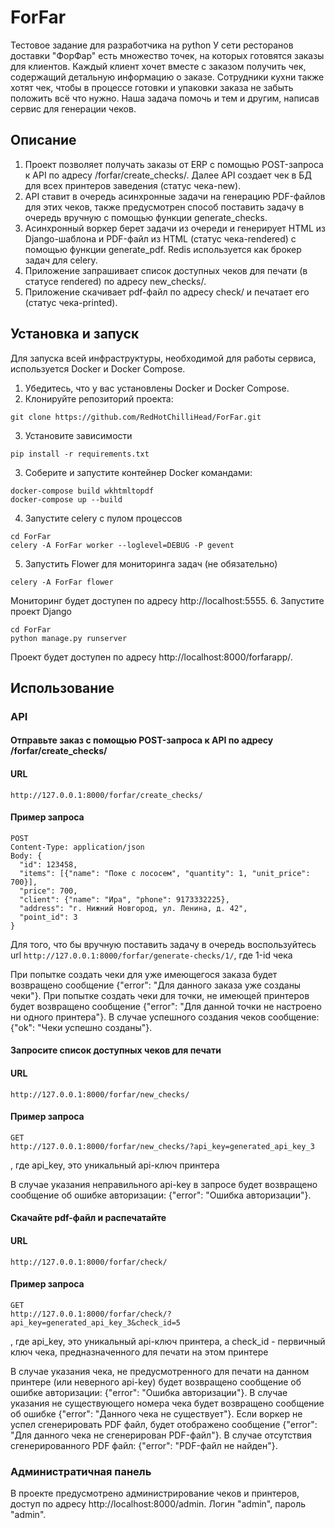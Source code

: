 # ForFar

Тестовое задание для разработчика на python
У сети ресторанов доставки "ФорФар" есть множество точек, на которых готовятся заказы для клиентов. Каждый клиент хочет вместе с заказом
получить чек, содержащий детальную информацию о заказе. Сотрудники кухни также хотят чек, чтобы в процессе готовки и упаковки заказа не забыть
положить всё что нужно. Наша задача помочь и тем и другим, написав сервис для генерации чеков.

## Описание

1. Проект позволяет получать заказы от ERP с помощью POST-запроса к API по адресу /forfar/create_checks/.
Далее API создает чек в БД для всех принтеров заведения (статус чека-new).
2. API ставит в очередь асинхронные задачи на генерацию PDF-файлов для этих чеков,
также предусмотрен способ поставить задачу в очередь вручную с помощью функции generate_checks.
3. Асинхронный воркер берет задачи из очереди и генерирует HTML из Django-шаблона и PDF-файл из HTML (статус чека-rendered) с помощью функции generate_pdf.
Redis используется как брокер задач для celery.
4. Приложение запрашивает список доступных чеков для печати (в статусе rendered) по адресу new_checks/.
5. Приложение скачивает pdf-файл по адресу check/ и печатает его (статус чека-printed).

## Установка и запуск

Для запуска всей инфраструктуры, необходимой для работы сервиса, используется Docker и Docker Compose.

1. Убедитесь, что у вас установлены Docker и Docker Compose.
2. Клонируйте репозиторий проекта:

```
git clone https://github.com/RedHotChilliHead/ForFar.git
```
3. Установите зависимости
```
pip install -r requirements.txt
```
3. Соберите и запустите контейнер Docker командами:
```
docker-compose build wkhtmltopdf
docker-compose up --build
```
4. Запустите celery c пулом процессов
```
cd ForFar
celery -A ForFar worker --loglevel=DEBUG -P gevent
```
5. Запустить Flower для мониторинга задач (не обязательно)
```
celery -A ForFar flower
```
Мониторинг будет доступен по адресу http://localhost:5555.
6. Запустите проект Django
```
cd ForFar
python manage.py runserver
```
Проект будет доступен по адресу http://localhost:8000/forfarapp/.

## Использование

### API

#### Отправьте заказ с помощью POST-запроса к API по адресу /forfar/create_checks/

#### URL

```http
http://127.0.0.1:8000/forfar/create_checks/
```
#### Пример запроса

```http
POST
Content-Type: application/json
Body: {
  "id": 123458,
  "items": [{"name": "Поке с лососем", "quantity": 1, "unit_price": 700}],
  "price": 700,
  "client": {"name": "Ира", "phone": 9173332225},
  "address": "г. Нижний Новгород, ул. Ленина, д. 42",
  "point_id": 3
}
```
Для того, что бы вручную поставить задачу в очередь воспользуйтесь url
`http://127.0.0.1:8000/forfar/generate-checks/1/`, где 1-id чека

При попытке создать чеки для уже имеющегося заказа будет возвращено сообщение {"error": "Для данного заказа уже созданы чеки"}.
При попытке создать чеки для точки, не имеющей принтеров будет возвращено сообщение {"error": "Для данной точки не настроено ни одного принтера"}.
В случае успешного создания чеков сообщение: {"ok": "Чеки успешно созданы"}.

#### Запросите список доступных чеков для печати

#### URL

```http
http://127.0.0.1:8000/forfar/new_checks/
```
#### Пример запроса

```http
GET
http://127.0.0.1:8000/forfar/new_checks/?api_key=generated_api_key_3
```
, где api_key, это уникальный api-ключ принтера

В случае указания неправильного api-key в запросе будет возвращено сообщение об ошибке авторизации: {"error": "Ошибка авторизации"}.
#### Скачайте pdf-файл и распечатайте

#### URL

```http
http://127.0.0.1:8000/forfar/check/
```
#### Пример запроса

```http
GET
http://127.0.0.1:8000/forfar/check/?api_key=generated_api_key_3&check_id=5
```
, где api_key, это уникальный api-ключ принтера, а check_id - первичный ключ чека, предназначенного для печати на этом принтере

В случае указания чека, не предусмотренного для печати на данном принтере (или неверного api-key) будет возвращено сообщение об ошибке авторизации: {"error": "Ошибка авторизации"}.
В случае указания не существующего номера чека будет возвращено сообщение об ошибке {"error": "Данного чека не существует"}.
Если воркер не успел сгенерировать PDF файл, будет отображено сообщение {"error": "Для данного чека не сгенерирован PDF-файл"}.
В случае отсутствия сгенерированного PDF файл: {"error": "PDF-файл не найден"}.

### Администратичная панель

В проекте предусмотрено администрирование чеков и принтеров, доступ по адресу http://localhost:8000/admin.
Логин "admin", пароль "admin".
